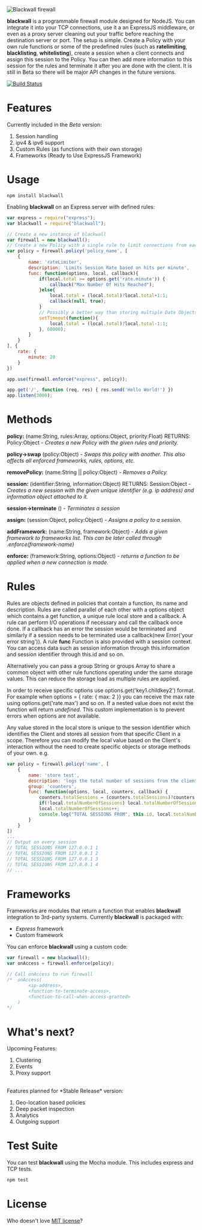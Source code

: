<img src="https://raw.githubusercontent.com/schahriar/blackwall/master/blackwall.png" alt="Blackwall firewall" title="Blackwall" />

**blackwall** is a programmable firewall module designed for NodeJS. You can integrate it into your TCP connections, use it a an ExpressJS middleware, or even as a proxy server cleaning out your traffic before reaching the destination server or port. The setup is simple. Create a Policy with your own rule functions or some of the predefined rules (such as **ratelimiting**, **blacklisting**, **whitelisting**), create a session when a client connects and assign this session to the Policy. You can then add more information to this session for the rules and terminate it after you are done with the client. It is still in Beta so there will be major API changes in the future versions.

[![Build Status](https://travis-ci.org/schahriar/blackwall.svg)](https://travis-ci.org/schahriar/blackwall)

# Features
Currently included in the *Beta* version:

1. Session handling
2. ipv4 & ipv6 support
1. Custom Rules (as functions with their own storage)
4. Frameworks (Ready to Use ExpressJS Framework)

# Usage
```
npm install blackwall
```

Enabling **blackwall** on an Express server with defined rules:
```javascript
var express = require("express");
var blackwall = require("blackwall");

// Create a new instance of blackwall
var firewall = new blackwall();
// Create a new Policy with a single rule to limit connections from each Client to 20 per minute
var policy = firewall.policy('policy_name', [
    {
        name: 'rateLimiter',
        description: 'Limits Session Rate based on hits per minute',
        func: function(options, local, callback){
            if(local.total >= options.get('rate.minute')) {
                callback("Max Number Of Hits Reached");
            }else{
                local.total = (local.total)?local.total+1:1;
                callback(null, true);
            }
            // Possibly a better way than storing multiple Date Objects
            setTimeout(function(){
                local.total = (local.total)?local.total-1:1;
            }, 60000);
        }
    }
], {
    rate: {
        minute: 20
    }
})

app.use(firewall.enforce("express", policy));

app.get('/', function (req, res) { res.send('Hello World!') })
app.listen(3000);
```

# Methods

**policy:** (name:String, rules:Array, options:Object, priority:Float) RETURNS: Policy:Object - *Creates a new Policy with the given rules and priority.*

**policy->swap** (policy:Object) - *Swaps this policy with another. This also affects all enforced frameworks, rules, options, etc.*

**removePolicy:** (name:String || policy:Object) - *Removes a Policy.*

**session:** (identifier:String, information:Object) RETURNS: Session:Object -
*Creates a new session with the given unique identifier (e.g. ip address) and information object attached to it.*

**session->terminate** () - *Terminates a session*

**assign:** (session:Object, policy:Object) -
*Assigns a policy to a session.*

**addFramework:** (name:String, framework:Object) - *Adds a given framework to frameworks list. This can be later called through .enforce(framework-name)*

**enforce:** (framework:String, options:Object) - *returns a function to be applied when a new connection is made.*

# Rules
Rules are objects defined in policies that contain a function, its name and description. Rules are called parallel of each other with a options object which contains a get function, a unique rule local store and a callback. A rule can perform I/O operations if necessary and call the callback once done. If a callback has an error the session would be terminated and similarly if a session needs to be terminated use a callback(new Error('your error string')). A rule **func** Function is also provided with a session context. You can access data such as session information through this.information and session identifier through this.id and so on.

Alternatively you can pass a group String or groups Array to share a common object with other rule functions operating under the same storage values. This can reduce the storage load as multiple rules are applied.

In order to receive specific options use options.get('key1.childkey2') format. For example when options = { rate: { max: 2 }} you can receive the max rate using options.get('rate.max') and so on. If a nested value does not exist the function will return *undefined*. This custom implementation is to prevent errors when options are not available.

Any value stored in the local store is unique to the session identifier which identifies the Client and stores all session from that specific Client in a scope. Therefore you can modify the local value based on the Client's interaction without the need to create specific objects or storage methods of your own.
e.g.
```javascript
var policy = firewall.policy('name', [
    {
        name: 'store test',
        description: 'logs the total number of sessions from the client every time a new session is created',
        group: 'counters',
        func: function(options, local, counters, callback) {
            counters.totalSessions = (counters.totalSessions)?counters.totalSessions+1:1;
            if(!local.totalNumberOfSessions) local.totalNumberOfSessions = 0;
            local.totalNumberOfSessions++;
            console.log("TOTAL SESSIONS FROM", this.id, local.totalNumberOfSessions);
        }
    }
])
...
// Output on every session
// TOTAL SESSIONS FROM 127.0.0.1 1
// TOTAL SESSIONS FROM 127.0.0.1 2
// TOTAL SESSIONS FROM 127.0.0.1 3
// TOTAL SESSIONS FROM 127.0.0.1 4
// ...
```

# Frameworks
Frameworks are modules that return a function that enables **blackwall** integration to 3rd-party systems. Currently **blackwall** is packaged with:
- *Express* framework
- Custom framework

You can enforce **blackwall** using a custom code:
```javascript
var firewall = new blackwall();
var onAccess = firewall.enforce(policy);

// Call onAccess to run firewall
/*  onAccess(
        <ip-address>,
        <function-to-terminate-access>,
        <function-to-call-when-access-granted>
    )
*/

```

# What's next?

Upcoming Features:

1. Clustering
2. Events
3. Proxy support

<br>
Features planned for *Stable Release* version:

1. Geo-location based policies
2. Deep packet inspection
3. Analytics
4. Outgoing support

# Test Suite
You can test **blackwall** using the Mocha module. This includes express and TCP tests.
```javascript
npm test
```

# License
Who doesn't love [MIT license](https://raw.githubusercontent.com/schahriar/blackwall/master/LICENSE)?
